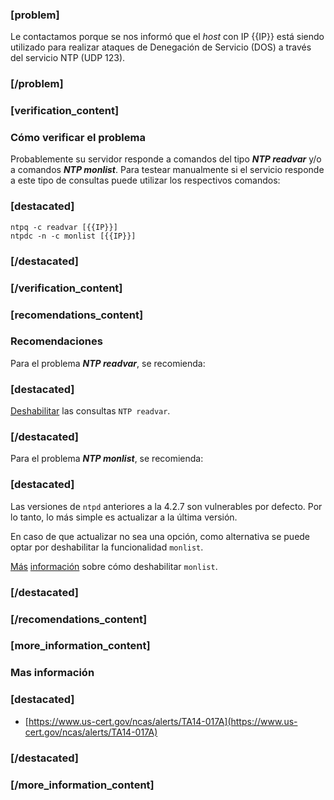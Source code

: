 ### [problem]
Le contactamos porque se nos informó que el *host* con IP {{IP}} está siendo utilizado para realizar ataques de Denegación de Servicio (DOS) a través del servicio NTP (UDP 123).
### [/problem]

### [verification_content]
### Cómo verificar el problema

Probablemente su servidor responde a comandos del tipo ***NTP readvar***  y/o a comandos ***NTP monlist***.
Para testear manualmente si el servicio responde a este tipo de consultas puede utilizar los respectivos comandos:
### [destacated]
    ntpq -c readvar [{{IP}}]
    ntpdc -n -c monlist [{{IP}}]
### [/destacated]
### [/verification_content]

### [recomendations_content]
### Recomendaciones

Para el problema ***NTP readvar***, se recomienda:
### [destacated]
[Deshabilitar](http://www.team-cymru.org/ReadingRoom/Templates/secure-ntp-template.html)
las consultas `NTP readvar`.
### [/destacated]

Para el problema ***NTP monlist***, se recomienda:
### [destacated]
Las versiones de `ntpd` anteriores a la 4.2.7 son vulnerables por
defecto. Por lo tanto, lo más simple es actualizar a la última versión.

En caso de que actualizar no sea una opción, como alternativa se puede
optar por deshabilitar la funcionalidad `monlist`.

[Más](http://www.purdue.edu/securepurdue/news/2014/advisory--ntp-amplification-attacks.cfm)
[información](http://www.team-cymru.org/ReadingRoom/Templates/secure-ntp-template.html)
sobre cómo deshabilitar `monlist`.

### [/destacated]
### [/recomendations_content]

### [more_information_content]
### Mas información
### [destacated]
* [https://www.us-cert.gov/ncas/alerts/TA14-017A](https://www.us-cert.gov/ncas/alerts/TA14-017A)
### [/destacated]
### [/more_information_content]
